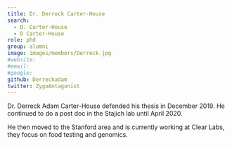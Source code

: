 ```yaml
---
title: Dr. Derreck Carter-House
search:
  - D. Carter-House
  - D Carter-House
role: phd
group: alumni
image: images/members/Derreck.jpg
#website: 
#email: 
#google: 
github: Derreckadam
twitter: ZygoAntagonist
---
```


Dr. Derreck Adam Carter-House defended his thesis in December 2019. He continued to do a post doc in the Stajich lab until April 2020.

He then moved to the Stanford area and is currently working at Clear Labs, they focus on food testing and genomics.
